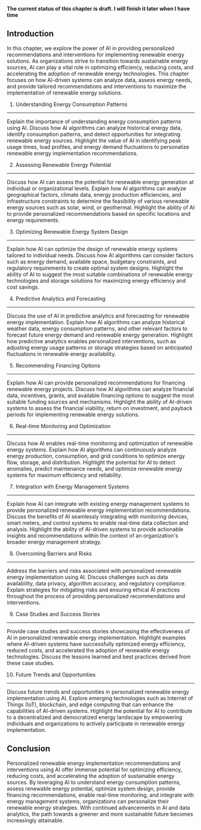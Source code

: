 **The current status of this chapter is draft. I will finish it later when I have time**

Introduction
------------

In this chapter, we explore the power of AI in providing personalized recommendations and interventions for implementing renewable energy solutions. As organizations strive to transition towards sustainable energy sources, AI can play a vital role in optimizing efficiency, reducing costs, and accelerating the adoption of renewable energy technologies. This chapter focuses on how AI-driven systems can analyze data, assess energy needs, and provide tailored recommendations and interventions to maximize the implementation of renewable energy solutions.

1. Understanding Energy Consumption Patterns
--------------------------------------------

Explain the importance of understanding energy consumption patterns using AI. Discuss how AI algorithms can analyze historical energy data, identify consumption patterns, and detect opportunities for integrating renewable energy sources. Highlight the value of AI in identifying peak usage times, load profiles, and energy demand fluctuations to personalize renewable energy implementation recommendations.

2. Assessing Renewable Energy Potential
---------------------------------------

Discuss how AI can assess the potential for renewable energy generation at individual or organizational levels. Explain how AI algorithms can analyze geographical factors, climate data, energy production efficiencies, and infrastructure constraints to determine the feasibility of various renewable energy sources such as solar, wind, or geothermal. Highlight the ability of AI to provide personalized recommendations based on specific locations and energy requirements.

3. Optimizing Renewable Energy System Design
--------------------------------------------

Explain how AI can optimize the design of renewable energy systems tailored to individual needs. Discuss how AI algorithms can consider factors such as energy demand, available space, budgetary constraints, and regulatory requirements to create optimal system designs. Highlight the ability of AI to suggest the most suitable combinations of renewable energy technologies and storage solutions for maximizing energy efficiency and cost savings.

4. Predictive Analytics and Forecasting
---------------------------------------

Discuss the use of AI in predictive analytics and forecasting for renewable energy implementation. Explain how AI algorithms can analyze historical weather data, energy consumption patterns, and other relevant factors to forecast future energy demand and renewable energy generation. Highlight how predictive analytics enables personalized interventions, such as adjusting energy usage patterns or storage strategies based on anticipated fluctuations in renewable energy availability.

5. Recommending Financing Options
---------------------------------

Explain how AI can provide personalized recommendations for financing renewable energy projects. Discuss how AI algorithms can analyze financial data, incentives, grants, and available financing options to suggest the most suitable funding sources and mechanisms. Highlight the ability of AI-driven systems to assess the financial viability, return on investment, and payback periods for implementing renewable energy solutions.

6. Real-time Monitoring and Optimization
----------------------------------------

Discuss how AI enables real-time monitoring and optimization of renewable energy systems. Explain how AI algorithms can continuously analyze energy production, consumption, and grid conditions to optimize energy flow, storage, and distribution. Highlight the potential for AI to detect anomalies, predict maintenance needs, and optimize renewable energy systems for maximum efficiency and reliability.

7. Integration with Energy Management Systems
---------------------------------------------

Explain how AI can integrate with existing energy management systems to provide personalized renewable energy implementation recommendations. Discuss the benefits of AI seamlessly integrating with monitoring devices, smart meters, and control systems to enable real-time data collection and analysis. Highlight the ability of AI-driven systems to provide actionable insights and recommendations within the context of an organization's broader energy management strategy.

8. Overcoming Barriers and Risks
--------------------------------

Address the barriers and risks associated with personalized renewable energy implementation using AI. Discuss challenges such as data availability, data privacy, algorithm accuracy, and regulatory compliance. Explain strategies for mitigating risks and ensuring ethical AI practices throughout the process of providing personalized recommendations and interventions.

9. Case Studies and Success Stories
-----------------------------------

Provide case studies and success stories showcasing the effectiveness of AI in personalized renewable energy implementation. Highlight examples where AI-driven systems have successfully optimized energy efficiency, reduced costs, and accelerated the adoption of renewable energy technologies. Discuss the lessons learned and best practices derived from these case studies.

10. Future Trends and Opportunities
-----------------------------------

Discuss future trends and opportunities in personalized renewable energy implementation using AI. Explore emerging technologies such as Internet of Things (IoT), blockchain, and edge computing that can enhance the capabilities of AI-driven systems. Highlight the potential for AI to contribute to a decentralized and democratized energy landscape by empowering individuals and organizations to actively participate in renewable energy implementation.

Conclusion
----------

Personalized renewable energy implementation recommendations and interventions using AI offer immense potential for optimizing efficiency, reducing costs, and accelerating the adoption of sustainable energy sources. By leveraging AI to understand energy consumption patterns, assess renewable energy potential, optimize system design, provide financing recommendations, enable real-time monitoring, and integrate with energy management systems, organizations can personalize their renewable energy strategies. With continued advancements in AI and data analytics, the path towards a greener and more sustainable future becomes increasingly attainable.
